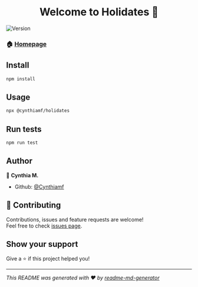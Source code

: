<h1 align="center">Welcome to Holidates 👋</h1>
<p>
  <img alt="Version" src="https://img.shields.io/badge/version-1.2.4-blue.svg?cacheSeconds=2592000" />
</p>

### 🏠 [Homepage](https://github.com/Cynthiamf/cli-pwned#readme)

## Install

```sh
npm install
```

## Usage

```sh
npx @cynthiamf/holidates
```

## Run tests

```sh
npm run test
```

## Author

👤 **Cynthia M.**

* Github: [@Cynthiamf](https://github.com/Cynthiamf)

## 🤝 Contributing

Contributions, issues and feature requests are welcome!<br />Feel free to check [issues page](https://github.com/Cynthiamf/cli-pwned/issues).

## Show your support

Give a ⭐️ if this project helped you!

***
_This README was generated with ❤️ by [readme-md-generator](https://github.com/kefranabg/readme-md-generator)_